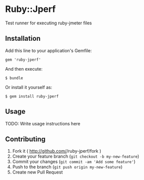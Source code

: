 # Ruby::Jperf

Test runner for executing ruby-jmeter files

## Installation

Add this line to your application's Gemfile:

    gem 'ruby-jperf'

And then execute:

    $ bundle

Or install it yourself as:

    $ gem install ruby-jperf

## Usage

TODO: Write usage instructions here

## Contributing

1. Fork it ( http://github.com/<my-github-username>/ruby-jperf/fork )
2. Create your feature branch (`git checkout -b my-new-feature`)
3. Commit your changes (`git commit -am 'Add some feature'`)
4. Push to the branch (`git push origin my-new-feature`)
5. Create new Pull Request
